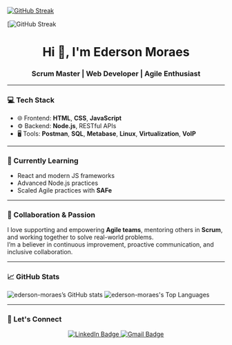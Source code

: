 

<a href="https://git.io/streak-stats"><img src="https://github-readme-streak-stats-git-d-e318f7-ederson-moraes-projects.vercel.app?user=ederson-moraes&theme=shades-of-purple" alt="GitHub Streak" /></a>

[![GitHub Streak](https://github-readme-streak-stats-git-d-e318f7-ederson-moraes-projects.vercel.app)


<h1 align="center">Hi 👋, I'm Ederson Moraes</h1>
<h3 align="center">Scrum Master | Web Developer | Agile Enthusiast</h3>

---

### 💻 Tech Stack
- 🌐 Frontend: **HTML**, **CSS**, **JavaScript**
- ⚙️ Backend: **Node.js**, RESTful APIs
- 🖥️ Tools: **Postman**, **SQL**, **Metabase**, **Linux**, **Virtualization**, **VoIP**

---

### 🧠 Currently Learning
- React and modern JS frameworks
- Advanced Node.js practices
- Scaled Agile practices with **SAFe**

---

### 🤝 Collaboration & Passion
I love supporting and empowering **Agile teams**, mentoring others in **Scrum**, and working together to solve real-world problems.  
I’m a believer in continuous improvement, proactive communication, and inclusive collaboration.

---

### 📈 GitHub Stats


![ederson-moraes’s GitHub stats](https://github-readme-stats-ederson-moraes-projects.vercel.app/api?username=ederson-moraes&theme=shades-of-purple&show_icons=true&hide_border=false&count_private=true)
![ederson-moraes's Top Languages](https://github-readme-stats-ederson-moraes-projects.vercel.app/api/top-langs/?username=ederson-moraes&theme=shades-of-purple&show_icons=true&hide_border=false&layout=compact)


  

---

### 🔗 Let's Connect

<p align="center">
  <a href="https://www.linkedin.com/in/edersonisraelmoraes/" target="_blank">
    <img src="https://img.shields.io/badge/LinkedIn-Ederson%20Moraes-0077B5?style=for-the-badge&logo=linkedin&logoColor=white" alt="LinkedIn Badge"/>
  </a>
  <a href="mailto:eder.israrel.moraes@gmail.com">
    <img src="https://img.shields.io/badge/Gmail-eder.israrel.moraes@gmail.com-D14836?style=for-the-badge&logo=gmail&logoColor=white" alt="Gmail Badge"/>
  </a>
</p>

